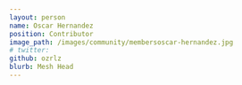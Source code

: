 ```yaml
---
layout: person
name: Oscar Hernandez
position: Contributor
image_path: /images/community/membersoscar-hernandez.jpg
# twitter:
github: ozrlz
blurb: Mesh Head
---
```

